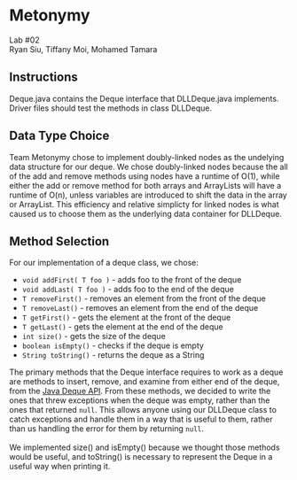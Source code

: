 # Metonymy

Lab #02<br>
Ryan Siu, Tiffany Moi, Mohamed Tamara

## Instructions

Deque.java contains the Deque interface that DLLDeque.java implements. Driver files should test the methods in class DLLDeque.

## Data Type Choice

Team Metonymy chose to implement doubly-linked nodes as the undelying data structure for our deque. We chose doubly-linked nodes because the all of the add and remove methods using nodes have a runtime of O(1), while either the add or remove method for both arrays and ArrayLists will have a runtime of O(n), unless variables are introduced to shift the data in the array or ArrayList. This efficiency and relative simplicty for linked nodes is what caused us to choose them as the underlying data container for DLLDeque.

## Method Selection

For our implementation of a deque class, we chose:
* ```void addFirst( T foo )``` - adds foo to the front of the deque
* ```void addLast( T foo )``` - adds foo to the end of the deque
* ```T removeFirst()``` - removes an element from the front of the deque
* ```T removeLast()``` - removes an element from the end of the deque
* ```T getFirst()``` - gets the element at the front of the deque
* ```T getLast()``` - gets the element at the end of the deque
* ```int size()``` - gets the size of the deque
* ```boolean isEmpty()``` - checks if the deque is empty
* ```String toString()``` - returns the deque as a String

The primary methods that the Deque interface requires to work as a deque are methods to insert, remove, and examine from either end of the deque, from the [Java Deque API][1]. From these methods, we decided to write the ones that threw exceptions when the deque was empty, rather than the ones that returned ```null```. This allows anyone using our DLLDeque class to catch exceptions and handle them in a way that is useful to them, rather than us handling the error for them by returning ```null```.
<br><br>
We implemented size() and isEmpty() because we thought those methods would be useful, and toString() is necessary to represent the Deque in a useful way when printing it.

[1]: https://docs.oracle.com/javase/7/docs/api/java/util/Deque.html
